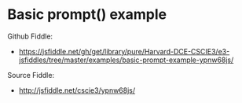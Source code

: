 # Basic prompt() example

Github Fiddle:
- https://jsfiddle.net/gh/get/library/pure/Harvard-DCE-CSCIE3/e3-jsfiddles/tree/master/examples/basic-prompt-example-ypnw68js/

Source Fiddle:
- http://jsfiddle.net/cscie3/ypnw68js/

